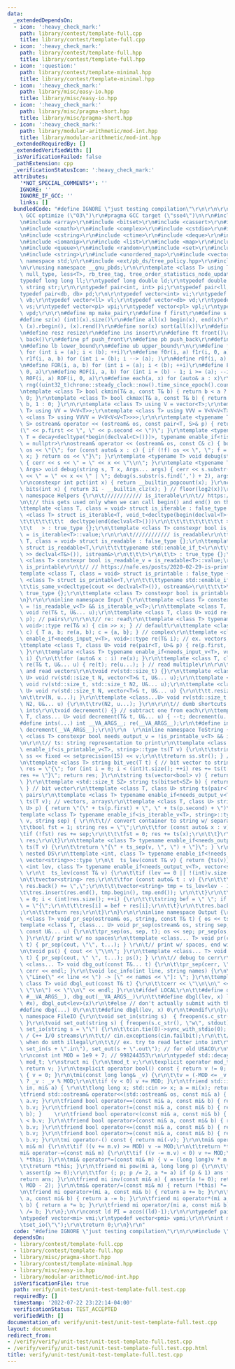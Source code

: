 ```yaml
---
data:
  _extendedDependsOn:
  - icon: ':heavy_check_mark:'
    path: library/contest/template-full.cpp
    title: library/contest/template-full.cpp
  - icon: ':heavy_check_mark:'
    path: library/contest/template-full.hpp
    title: library/contest/template-full.hpp
  - icon: ':question:'
    path: library/contest/template-minimal.hpp
    title: library/contest/template-minimal.hpp
  - icon: ':heavy_check_mark:'
    path: library/misc/easy-io.hpp
    title: library/misc/easy-io.hpp
  - icon: ':heavy_check_mark:'
    path: library/misc/pragma-short.hpp
    title: library/misc/pragma-short.hpp
  - icon: ':heavy_check_mark:'
    path: library/modular-arithmetic/mod-int.hpp
    title: library/modular-arithmetic/mod-int.hpp
  _extendedRequiredBy: []
  _extendedVerifiedWith: []
  _isVerificationFailed: false
  _pathExtension: cpp
  _verificationStatusIcon: ':heavy_check_mark:'
  attributes:
    '*NOT_SPECIAL_COMMENTS*': ''
    IGNORE: ''
    IGNORE_IF_GCC: ''
    links: []
  bundledCode: "#define IGNORE \"just testing compilation\"\r\n\r\n\r\n\r\n#pragma\
    \ GCC optimize (\"O3\")\r\n#pragma GCC target (\"sse4\")\n\r\n#include <algorithm>\r\
    \n#include <array>\r\n#include <bitset>\r\n#include <cassert>\r\n#include <chrono>\r\
    \n#include <cmath>\r\n#include <complex>\r\n#include <cstdio>\r\n#include <cstdlib>\r\
    \n#include <cstring>\r\n#include <ctime>\r\n#include <deque>\r\n#include <iostream>\r\
    \n#include <iomanip>\r\n#include <list>\r\n#include <map>\r\n#include <numeric>\r\
    \n#include <queue>\r\n#include <random>\r\n#include <set>\r\n#include <stack>\r\
    \n#include <string>\r\n#include <unordered_map>\r\n#include <vector>\r\n\r\nusing\
    \ namespace std;\n\r\n#include <ext/pb_ds/tree_policy.hpp>\r\n#include <ext/pb_ds/assoc_container.hpp>\r\
    \n\r\nusing namespace __gnu_pbds;\r\n\r\ntemplate <class T> using Tree = tree<T,\
    \ null_type, less<T>, rb_tree_tag, tree_order_statistics_node_update>;\r\n\r\n\
    typedef long long ll;\r\ntypedef long double ld;\r\ntypedef double db;\r\ntypedef\
    \ string str;\r\n\r\ntypedef pair<int, int> pi;\r\ntypedef pair<ll, ll> pl;\r\n\
    typedef pair<db, db> pd;\r\n\r\ntypedef vector<int> vi;\r\ntypedef vector<bool>\
    \ vb;\r\ntypedef vector<ll> vl;\r\ntypedef vector<db> vd;\r\ntypedef vector<str>\
    \ vs;\r\ntypedef vector<pi> vpi;\r\ntypedef vector<pl> vpl;\r\ntypedef vector<pd>\
    \ vpd;\r\n\r\n#define mp make_pair\r\n#define f first\r\n#define s second\r\n\
    #define sz(x) (int)(x).size()\r\n#define all(x) begin(x), end(x)\r\n#define rall(x)\
    \ (x).rbegin(), (x).rend()\r\n#define sor(x) sort(all(x))\r\n#define rsz resize\r\
    \n#define resz resize\r\n#define ins insert\r\n#define ft front()\r\n#define bk\
    \ back()\r\n#define pf push_front\r\n#define pb push_back\r\n#define eb emplace_back\r\
    \n#define lb lower_bound\r\n#define ub upper_bound\r\n\r\n#define f1r(i, a, b)\
    \ for (int i = (a); i < (b); ++i)\r\n#define f0r(i, a) f1r(i, 0, a)\r\n#define\
    \ r1f(i, a, b) for (int i = (b); i --> (a); )\r\n#define r0f(i, a) r1f(i, 0, a)\r\
    \n#define FOR(i, a, b) for (int i = (a); i < (b); ++i)\r\n#define F0R(i, a) FOR(i,\
    \ 0, a)\r\n#define ROF(i, a, b) for (int i = (b) - 1; i >= (a); --i)\r\n#define\
    \ R0F(i, a) ROF(i, 0, a)\r\n#define each(a, x) for (auto& a : x)\r\n\r\nmt19937\
    \ rng((uint32_t)chrono::steady_clock::now().time_since_epoch().count());\r\n\r\
    \ntemplate <class T> bool ckmin(T& a, const T& b) { return b < a ? a = b, 1 :\
    \ 0; }\r\ntemplate <class T> bool ckmax(T& a, const T& b) { return a < b ? a =\
    \ b, 1 : 0; }\r\n\r\ntemplate <class T> using V = vector<T>;\r\ntemplate <class\
    \ T> using VV = V<V<T>>;\r\ntemplate <class T> using VVV = V<V<V<T>>>;\r\ntemplate\
    \ <class T> using VVVV = V<V<V<V<T>>>>;\r\n\r\ntemplate <typename T, typename\
    \ S> ostream& operator << (ostream& os, const pair<T, S>& p) { return os << \"\
    (\" << p.first << \", \" << p.second << \")\"; }\r\ntemplate <typename C, typename\
    \ T = decay<decltype(*begin(declval<C>()))>, typename enable_if<!is_same<C, string>::value>::type*\
    \ = nullptr>\r\nostream& operator << (ostream& os, const C& c) { bool f = true;\
    \ os << \"{\"; for (const auto& x : c) { if (!f) os << \", \"; f = false; os <<\
    \ x; } return os << \"}\"; }\r\ntemplate <typename T> void debug(string s, T x)\
    \ { cerr << s << \" = \" << x << \"\\n\"; }\r\ntemplate <typename T, typename...\
    \ Args> void debug(string s, T x, Args... args) { cerr << s.substr(0, s.find(','))\
    \ << \" = \" << x << \" | \"; debug(s.substr(s.find(',') + 2), args...); }\r\n\
    \r\nconstexpr int pct(int x) { return __builtin_popcount(x); }\r\nconstexpr int\
    \ bits(int x) { return 31 - __builtin_clz(x); } // floor(log2(x))\r\n\r\ninline\
    \ namespace Helpers {\r\n\t//////////// is_iterable\r\n\t// https://stackoverflow.com/questions/13830158/check-if-a-variable-type-is-iterable\r\
    \n\t// this gets used only when we can call begin() and end() on that type\r\n\
    \ttemplate <class T, class = void> struct is_iterable : false_type {};\r\n\ttemplate\
    \ <class T> struct is_iterable<T, void_t<decltype(begin(declval<T>())),\r\n\t\t\
    \t\t\t\t\t\t\t  decltype(end(declval<T>()))\r\n\t\t\t\t\t\t\t\t\t >\r\n\t\t\t\t\
    \t\t   > : true_type {};\r\n\ttemplate <class T> constexpr bool is_iterable_v\
    \ = is_iterable<T>::value;\r\n\r\n\t//////////// is_readable\r\n\ttemplate <class\
    \ T, class = void> struct is_readable : false_type {};\r\n\ttemplate <class T>\
    \ struct is_readable<T,\r\n\t\t\ttypename std::enable_if_t<\r\n\t\t\t\tis_same_v<decltype(cin\
    \ >> declval<T&>()), istream&>\r\n\t\t\t>\r\n\t\t> : true_type {};\r\n\ttemplate\
    \ <class T> constexpr bool is_readable_v = is_readable<T>::value;\r\n\r\n\t////////////\
    \ is_printable\r\n\t// // https://nafe.es/posts/2020-02-29-is-printable/\r\n\t\
    template <class T, class = void> struct is_printable : false_type {};\r\n\ttemplate\
    \ <class T> struct is_printable<T,\r\n\t\t\ttypename std::enable_if_t<\r\n\t\t\
    \t\tis_same_v<decltype(cout << declval<T>()), ostream&>\r\n\t\t\t>\r\n\t\t> :\
    \ true_type {};\r\n\ttemplate <class T> constexpr bool is_printable_v = is_printable<T>::value;\r\
    \n}\r\n\r\ninline namespace Input {\r\n\ttemplate <class T> constexpr bool needs_input_v\
    \ = !is_readable_v<T> && is_iterable_v<T>;\r\n\ttemplate <class T, class... U>\
    \ void re(T& t, U&... u);\r\n\ttemplate <class T, class U> void re(pair<T, U>&\
    \ p); // pairs\r\n\r\n\t// re: read\r\n\ttemplate <class T> typename enable_if<is_readable_v<T>,\
    \ void>::type re(T& x) { cin >> x; } // default\r\n\ttemplate <class T> void re(complex<T>&\
    \ c) { T a, b; re(a, b); c = {a, b}; } // complex\r\n\ttemplate <class T> typename\
    \ enable_if<needs_input_v<T>, void>::type re(T& i); // ex. vectors, arrays\r\n\
    \ttemplate <class T, class U> void re(pair<T, U>& p) { re(p.first, p.second);\
    \ }\r\n\ttemplate <class T> typename enable_if<needs_input_v<T>, void>::type re(T&\
    \ i) {\r\n\t\tfor (auto& x : i) re(x); }\r\n\ttemplate <class T, class... U> void\
    \ re(T& t, U&... u) { re(t); re(u...); } // read multiple\r\n\r\n\t// rv: resize\
    \ and read vectors\r\n\tvoid rv(std::size_t) {}\r\n\ttemplate <class T, class...\
    \ U> void rv(std::size_t N, vector<T>& t, U&... u);\r\n\ttemplate <class...U>\
    \ void rv(std::size_t, std::size_t N2, U&... u);\r\n\ttemplate <class T, class...\
    \ U> void rv(std::size_t N, vector<T>& t, U&... u) {\r\n\t\tt.resize(N); re(t);\r\
    \n\t\trv(N, u...); }\r\n\ttemplate <class...U> void rv(std::size_t, std::size_t\
    \ N2, U&... u) {\r\n\t\trv(N2, u...); }\r\n\r\n\t// dumb shortcuts to read in\
    \ ints\r\n\tvoid decrement() {} // subtract one from each\r\n\ttemplate <class\
    \ T, class... U> void decrement(T& t, U&... u) { --t; decrement(u...); }\r\n\t\
    #define ints(...) int __VA_ARGS__; re(__VA_ARGS__);\r\n\t#define int1(...) ints(__VA_ARGS__);\
    \ decrement(__VA_ARGS__);\r\n}\r\n  \r\ninline namespace ToString {\r\n\ttemplate\
    \ <class T> constexpr bool needs_output_v = !is_printable_v<T> && is_iterable_v<T>;\r\
    \n\r\n\t// ts: string representation to print\r\n\ttemplate <class T> typename\
    \ enable_if<is_printable_v<T>, string>::type ts(T v) {\r\n\t\tstringstream ss;\
    \ ss << fixed << setprecision(15) << v;\r\n\t\treturn ss.str(); } // default\r\
    \n\ttemplate <class T> string bit_vec(T t) { // bit vector to string\r\n\t\tstring\
    \ res = \"{\"; for (int i = 0; i < (int)t.size(); ++i) res += ts(t[i]);\r\n\t\t\
    res += \"}\"; return res; }\r\n\tstring ts(vector<bool> v) { return bit_vec(v);\
    \ }\r\n\ttemplate <std::size_t SZ> string ts(bitset<SZ> b) { return bit_vec(b);\
    \ } // bit vector\r\n\ttemplate <class T, class U> string ts(pair<T, U> p); //\
    \ pairs\r\n\ttemplate <class T> typename enable_if<needs_output_v<T>, string>::type\
    \ ts(T v); // vectors, arrays\r\n\ttemplate <class T, class U> string ts(pair<T,\
    \ U> p) { return \"(\" + ts(p.first) + \", \" + ts(p.second) + \")\"; }\r\n\t\
    template <class T> typename enable_if<is_iterable_v<T>, string>::type ts_sep(T\
    \ v, string sep) { \r\n\t\t// convert container to string w/ separator sep\r\n\
    \t\tbool fst = 1; string res = \"\";\r\n\t\tfor (const auto& x : v) { \r\n\t\t\
    \tif (!fst) res += sep;\r\n\t\t\tfst = 0; res += ts(x);\r\n\t\t}\r\n\t\treturn\
    \ res;\r\n\t}\r\n\ttemplate <class T> typename enable_if<needs_output_v<T>, string>::type\
    \ ts(T v) {\r\n\t\treturn \"{\" + ts_sep(v, \", \") + \"}\"; } \r\n\r\n\t// for\
    \ nested DS\r\n\ttemplate <int, class T> typename enable_if<!needs_output_v<T>,\
    \ vector<string>>::type \r\n\t  ts_lev(const T& v) { return {ts(v)}; }\r\n\ttemplate\
    \ <int lev, class T> typename enable_if<needs_output_v<T>, vector<string>>::type\
    \ \r\n\t  ts_lev(const T& v) {\r\n\t\tif (lev == 0 || !(int)v.size()) return {ts(v)};\r\
    \n\t\tvector<string> res;\r\n\t\tfor (const auto& t : v) {\r\n\t\t\tif ((int)res.size())\
    \ res.back() += \",\";\r\n\t\t\tvector<string> tmp = ts_lev<lev - 1>(t);\r\n\t\
    \t\tres.insert(res.end(), tmp.begin(), tmp.end()); \r\n\t\t}\r\n\t\tfor (int i\
    \ = 0; i < (int)res.size(); ++i) {\r\n\t\t\tstring bef = \" \"; if (i == 0) bef\
    \ = \"{\";\r\n\t\t\tres[i] = bef + res[i];\r\n\t\t}\r\n\t\tres.back() += \"}\"\
    ;\r\n\t\treturn res;\r\n\t}\r\n}\r\n\r\ninline namespace Output {\r\n\ttemplate\
    \ <class T> void pr_sep(ostream& os, string, const T& t) { os << ts(t); }\r\n\t\
    template <class T, class... U> void pr_sep(ostream& os, string sep, const T& t,\
    \ const U&... u) {\r\n\t\tpr_sep(os, sep, t); os << sep; pr_sep(os, sep, u...);\
    \ }\r\n\t// print w/ no spaces\r\n\ttemplate <class... T> void pr(const T&...\
    \ t) { pr_sep(cout, \"\", t...); } \r\n\t// print w/ spaces, end with newline\r\
    \n\tvoid ps() { cout << \"\\n\"; }\r\n\ttemplate <class... T> void ps(const T&...\
    \ t) { pr_sep(cout, \" \", t...); ps(); } \r\n\t// debug to cerr\r\n\ttemplate\
    \ <class... T> void dbg_out(const T&... t) {\r\n\t\tpr_sep(cerr, \" | \", t...);\
    \ cerr << endl; }\r\n\tvoid loc_info(int line, string names) {\r\n\t\tcerr <<\
    \ \"Line(\" << line << \") -> [\" << names << \"]: \"; }\r\n\ttemplate <int lev,\
    \ class T> void dbgl_out(const T& t) {\r\n\t\tcerr << \"\\n\\n\" << ts_sep(ts_lev<lev>(t),\
    \ \"\\n\") << \"\\n\" << endl; }\r\n\t#ifdef LOCAL\r\n\t\t#define dbg(...) loc_info(__LINE__,\
    \ #__VA_ARGS__), dbg_out(__VA_ARGS__)\r\n\t\t#define dbgl(lev, x) loc_info(__LINE__,\
    \ #x), dbgl_out<lev>(x)\r\n\t#else // don't actually submit with this\r\n\t\t\
    #define dbg(...) 0\r\n\t\t#define dbgl(lev, x) 0\r\n\t#endif\r\n}\r\n\r\ninline\
    \ namespace FileIO {\r\n\tvoid set_in(string s)  { freopen(s.c_str(), \"r\", stdin);\
    \ }\r\n\tvoid set_out(string s) { freopen(s.c_str(), \"w\", stdout); }\r\n\tvoid\
    \ set_io(string s = \"\") {\r\n\t\tcin.tie(0)->sync_with_stdio(0); // unsync C\
    \ / C++ I/O streams\r\n\t\t// cin.exceptions(cin.failbit);\r\n\t\t// throws exception\
    \ when do smth illegal\r\n\t\t// ex. try to read letter into int\r\n\t\tif (!s.empty())\
    \ set_in(s + \".in\"), set_out(s + \".out\"); // for old USACO\r\n\t}\r\n}\r\n\
    \r\nconst int MOD = 1e9 + 7; // 998244353\r\n\r\ntypedef std::decay<decltype(MOD)>::type\
    \ mod_t; \r\nstruct mi {\r\n\tmod_t v;\r\n\texplicit operator mod_t() const {\
    \ return v; }\r\n\texplicit operator bool() const { return v != 0; }\r\n\tmi()\
    \ { v = 0; }\r\n\tmi(const long long& _v) {\r\n\t\tv = (-MOD <= _v && _v < MOD)\
    \ ? _v : _v % MOD;\r\n\t\tif (v < 0) v += MOD; }\r\n\tfriend std::istream& operator>>(std::istream&\
    \ in, mi& a) { \r\n\t\tlong long x; std::cin >> x; a = mi(x); return in; }\r\n\
    \tfriend std::ostream& operator<<(std::ostream& os, const mi& a) { return os <<\
    \ a.v; }\r\n\tfriend bool operator==(const mi& a, const mi& b) { return a.v ==\
    \ b.v; }\r\n\tfriend bool operator!=(const mi& a, const mi& b) { return !(a ==\
    \ b); }    \r\n\tfriend bool operator<(const mi& a, const mi& b) { return a.v\
    \ < b.v; }\r\n\tfriend bool operator>(const mi& a, const mi& b) { return a.v >\
    \ b.v; }\r\n\tfriend bool operator<=(const mi& a, const mi& b) { return a.v <=\
    \ b.v; }\r\n\tfriend bool operator>=(const mi& a, const mi& b) { return a.v >=\
    \ b.v; }\r\n\tmi operator-() const { return mi(-v); }\r\n\tmi& operator+=(const\
    \ mi& m) {\r\n\t\tif ((v += m.v) >= MOD) v -= MOD;\r\n\t\treturn *this; }\r\n\t\
    mi& operator-=(const mi& m) {\r\n\t\tif ((v -= m.v) < 0) v += MOD;\r\n\t\treturn\
    \ *this; }\r\n\tmi& operator*=(const mi& m) { v = (long long)v * m.v % MOD;\r\n\
    \t\treturn *this; }\r\n\tfriend mi pow(mi a, long long p) {\r\n\t\tmi ans = 1;\
    \ assert(p >= 0);\r\n\t\tfor (; p; p /= 2, a *= a) if (p & 1) ans *= a;\r\n\t\t\
    return ans; }\r\n\tfriend mi inv(const mi& a) { assert(a != 0); return pow(a,\
    \ MOD - 2); }\r\n\tmi& operator/=(const mi& m) { return (*this) *= inv(m); }\r\
    \n\tfriend mi operator+(mi a, const mi& b) { return a += b; }\r\n\tfriend mi operator-(mi\
    \ a, const mi& b) { return a -= b; }\r\n\tfriend mi operator*(mi a, const mi&\
    \ b) { return a *= b; }\r\n\tfriend mi operator/(mi a, const mi& b) { return a\
    \ /= b; }\r\n};\n\r\nconst ld PI = acos((ld)-1);\r\n\r\ntypedef pair<mi, mi> pmi;\r\
    \ntypedef vector<mi> vmi;\r\ntypedef vector<pmi> vpmi;\r\n\r\nint main() {\r\n\
    \tset_io(\"\");\r\n\treturn 0;\r\n}\r\n"
  code: "#define IGNORE \"just testing compilation\"\r\n\r\n#include \"../../library/contest/template-full.cpp\""
  dependsOn:
  - library/contest/template-full.cpp
  - library/contest/template-full.hpp
  - library/misc/pragma-short.hpp
  - library/contest/template-minimal.hpp
  - library/misc/easy-io.hpp
  - library/modular-arithmetic/mod-int.hpp
  isVerificationFile: true
  path: verify/unit-test/unit-test-template-full.test.cpp
  requiredBy: []
  timestamp: '2022-07-22 23:22:14-04:00'
  verificationStatus: TEST_ACCEPTED
  verifiedWith: []
documentation_of: verify/unit-test/unit-test-template-full.test.cpp
layout: document
redirect_from:
- /verify/verify/unit-test/unit-test-template-full.test.cpp
- /verify/verify/unit-test/unit-test-template-full.test.cpp.html
title: verify/unit-test/unit-test-template-full.test.cpp
---
```

